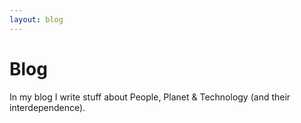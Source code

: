 ```yaml
---
layout: blog
---
```


# Blog

In my blog I write stuff about People, Planet & Technology (and their interdependence).